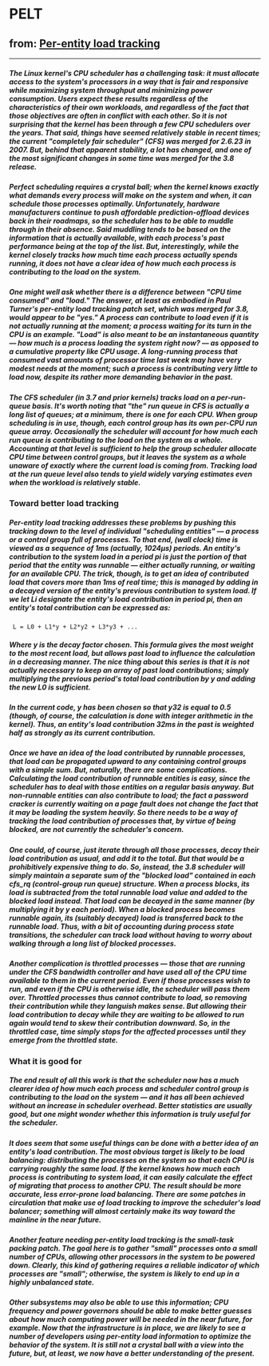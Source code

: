# PELT

## from: [Per-entity load tracking](https://lwn.net/Articles/531853/)
---
##### The Linux kernel's CPU scheduler has a challenging task: it must allocate access to the system's processors in a way that is fair and responsive while maximizing system throughput and minimizing power consumption. Users expect these results regardless of the characteristics of their own workloads, and regardless of the fact that those objectives are often in conflict with each other. So it is not surprising that the kernel has been through a few CPU schedulers over the years. That said, things have seemed relatively stable in recent times; the current "completely fair scheduler" (CFS) was merged for 2.6.23 in 2007. But, behind that apparent stability, a lot has changed, and one of the most significant changes in some time was merged for the 3.8 release.

##### Perfect scheduling requires a crystal ball; when the kernel knows exactly what demands every process will make on the system and when, it can schedule those processes optimally. Unfortunately, hardware manufacturers continue to push affordable prediction-offload devices back in their roadmaps, so the scheduler has to be able to muddle through in their absence. Said muddling tends to be based on the information that is actually available, with each process's past performance being at the top of the list. But, interestingly, while the kernel closely tracks how much time each process actually spends running, it does not have a clear idea of how much each process is contributing to the load on the system.

##### One might well ask whether there is a difference between "CPU time consumed" and "load." The answer, at least as embodied in Paul Turner's per-entity load tracking patch set, which was merged for 3.8, would appear to be "yes." A process can contribute to load even if it is not actually running at the moment; a process waiting for its turn in the CPU is an example. "Load" is also meant to be an instantaneous quantity — how much is a process loading the system right now? — as opposed to a cumulative property like CPU usage. A long-running process that consumed vast amounts of processor time last week may have very modest needs at the moment; such a process is contributing very little to load now, despite its rather more demanding behavior in the past.

##### The CFS scheduler (in 3.7 and prior kernels) tracks load on a per-run-queue basis. It's worth noting that "the" run queue in CFS is actually a long list of queues; at a minimum, there is one for each CPU. When group scheduling is in use, though, each control group has its own per-CPU run queue array. Occasionally the scheduler will account for how much each run queue is contributing to the load on the system as a whole. Accounting at that level is sufficient to help the group scheduler allocate CPU time between control groups, but it leaves the system as a whole unaware of exactly where the current load is coming from. Tracking load at the run queue level also tends to yield widely varying estimates even when the workload is relatively stable.

### Toward better load tracking
##### Per-entity load tracking addresses these problems by pushing this tracking down to the level of individual "scheduling entities" — a process or a control group full of processes. To that end, (wall clock) time is viewed as a sequence of 1ms (actually, 1024µs) periods. An entity's contribution to the system load in a period pi is just the portion of that period that the entity was runnable — either actually running, or waiting for an available CPU. The trick, though, is to get an idea of contributed load that covers more than 1ms of real time; this is managed by adding in a decayed version of the entity's previous contribution to system load. If we let Li designate the entity's load contribution in period pi, then an entity's total contribution can be expressed as:
```
 L = L0 + L1*y + L2*y2 + L3*y3 + ... 
```
##### Where y is the decay factor chosen. This formula gives the most weight to the most recent load, but allows past load to influence the calculation in a decreasing manner. The nice thing about this series is that it is not actually necessary to keep an array of past load contributions; simply multiplying the previous period's total load contribution by y and adding the new L0 is sufficient.

##### In the current code, y has been chosen so that y32 is equal to 0.5 (though, of course, the calculation is done with integer arithmetic in the kernel). Thus, an entity's load contribution 32ms in the past is weighted half as strongly as its current contribution.

##### Once we have an idea of the load contributed by runnable processes, that load can be propagated upward to any containing control groups with a simple sum. But, naturally, there are some complications. Calculating the load contribution of runnable entities is easy, since the scheduler has to deal with those entities on a regular basis anyway. But non-runnable entities can also contribute to load; the fact a password cracker is currently waiting on a page fault does not change the fact that it may be loading the system heavily. So there needs to be a way of tracking the load contribution of processes that, by virtue of being blocked, are not currently the scheduler's concern.

##### One could, of course, just iterate through all those processes, decay their load contribution as usual, and add it to the total. But that would be a prohibitively expensive thing to do. ***So, instead, the 3.8 scheduler will simply maintain a separate sum of the "blocked load" contained in each cfs_rq (control-group run queue) structure. When a process blocks, its load is subtracted from the total runnable load value and added to the blocked load instead. That load can be decayed in the same manner (by multiplying it by y each period). When a blocked process becomes runnable again, its (suitably decayed) load is transferred back to the runnable load. Thus, with a bit of accounting during process state transitions, the scheduler can track load without having to worry about walking through a long list of blocked processes.***

##### Another complication is throttled processes — those that are running under the CFS bandwidth controller and have used all of the CPU time available to them in the current period. Even if those processes wish to run, and even if the CPU is otherwise idle, the scheduler will pass them over. Throttled processes thus cannot contribute to load, so removing their contribution while they languish makes sense. But allowing their load contribution to decay while they are waiting to be allowed to run again would tend to skew their contribution downward. So, in the throttled case, time simply stops for the affected processes until they emerge from the throttled state.

### What it is good for
##### The end result of all this work is that the scheduler now has a much clearer idea of how much each process and scheduler control group is contributing to the load on the system — and it has all been achieved without an increase in scheduler overhead. Better statistics are usually good, but one might wonder whether this information is truly useful for the scheduler.

##### It does seem that some useful things can be done with a better idea of an entity's load contribution. The most obvious target is likely to be load balancing: distributing the processes on the system so that each CPU is carrying roughly the same load. If the kernel knows how much each process is contributing to system load, it can easily calculate the effect of migrating that process to another CPU. The result should be more accurate, less error-prone load balancing. There are some patches in circulation that make use of load tracking to improve the scheduler's load balancer; something will almost certainly make its way toward the mainline in the near future.

##### Another feature needing per-entity load tracking is the small-task packing patch. The goal here is to gather "small" processes onto a small number of CPUs, allowing other processors in the system to be powered down. Clearly, this kind of gathering requires a reliable indicator of which processes are "small"; otherwise, the system is likely to end up in a highly unbalanced state.

##### Other subsystems may also be able to use this information; CPU frequency and power governors should be able to make better guesses about how much computing power will be needed in the near future, for example. Now that the infrastructure is in place, we are likely to see a number of developers using per-entity load information to optimize the behavior of the system. It is still not a crystal ball with a view into the future, but, at least, we now have a better understanding of the present.